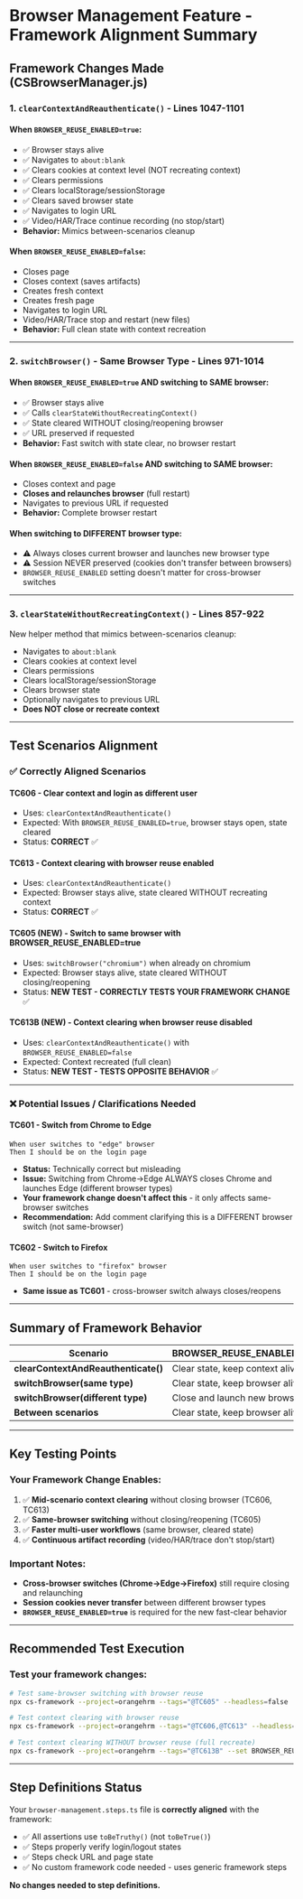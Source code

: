 # Browser Management Feature - Framework Alignment Summary

## Framework Changes Made (CSBrowserManager.js)

### 1. `clearContextAndReauthenticate()` - Lines 1047-1101

#### When `BROWSER_REUSE_ENABLED=true`:
- ✅ Browser stays alive
- ✅ Navigates to `about:blank`
- ✅ Clears cookies at context level (NOT recreating context)
- ✅ Clears permissions
- ✅ Clears localStorage/sessionStorage
- ✅ Clears saved browser state
- ✅ Navigates to login URL
- ✅ Video/HAR/Trace continue recording (no stop/start)
- **Behavior:** Mimics between-scenarios cleanup

#### When `BROWSER_REUSE_ENABLED=false`:
- Closes page
- Closes context (saves artifacts)
- Creates fresh context
- Creates fresh page
- Navigates to login URL
- Video/HAR/Trace stop and restart (new files)
- **Behavior:** Full clean state with context recreation

---

### 2. `switchBrowser()` - Same Browser Type - Lines 971-1014

#### When `BROWSER_REUSE_ENABLED=true` AND switching to SAME browser:
- ✅ Browser stays alive
- ✅ Calls `clearStateWithoutRecreatingContext()`
- ✅ State cleared WITHOUT closing/reopening browser
- ✅ URL preserved if requested
- **Behavior:** Fast switch with state clear, no browser restart

#### When `BROWSER_REUSE_ENABLED=false` AND switching to SAME browser:
- Closes context and page
- **Closes and relaunches browser** (full restart)
- Navigates to previous URL if requested
- **Behavior:** Complete browser restart

#### When switching to DIFFERENT browser type:
- ⚠️ Always closes current browser and launches new browser type
- ⚠️ Session NEVER preserved (cookies don't transfer between browsers)
- `BROWSER_REUSE_ENABLED` setting doesn't matter for cross-browser switches

---

### 3. `clearStateWithoutRecreatingContext()` - Lines 857-922

New helper method that mimics between-scenarios cleanup:
- Navigates to `about:blank`
- Clears cookies at context level
- Clears permissions
- Clears localStorage/sessionStorage
- Clears browser state
- Optionally navigates to previous URL
- **Does NOT close or recreate context**

---

## Test Scenarios Alignment

### ✅ Correctly Aligned Scenarios

#### **TC606** - Clear context and login as different user
- Uses: `clearContextAndReauthenticate()`
- Expected: With `BROWSER_REUSE_ENABLED=true`, browser stays open, state cleared
- Status: **CORRECT** ✅

#### **TC613** - Context clearing with browser reuse enabled
- Uses: `clearContextAndReauthenticate()`
- Expected: Browser stays alive, state cleared WITHOUT recreating context
- Status: **CORRECT** ✅

#### **TC605** (NEW) - Switch to same browser with BROWSER_REUSE_ENABLED=true
- Uses: `switchBrowser("chromium")` when already on chromium
- Expected: Browser stays alive, state cleared WITHOUT closing/reopening
- Status: **NEW TEST - CORRECTLY TESTS YOUR FRAMEWORK CHANGE** ✅

#### **TC613B** (NEW) - Context clearing when browser reuse disabled
- Uses: `clearContextAndReauthenticate()` with `BROWSER_REUSE_ENABLED=false`
- Expected: Context recreated (full clean)
- Status: **NEW TEST - TESTS OPPOSITE BEHAVIOR** ✅

---

### ❌ Potential Issues / Clarifications Needed

#### **TC601** - Switch from Chrome to Edge
```gherkin
When user switches to "edge" browser
Then I should be on the login page
```
- **Status:** Technically correct but misleading
- **Issue:** Switching from Chrome→Edge ALWAYS closes Chrome and launches Edge (different browser types)
- **Your framework change doesn't affect this** - it only affects same-browser switches
- **Recommendation:** Add comment clarifying this is a DIFFERENT browser switch (not same-browser)

#### **TC602** - Switch to Firefox
```gherkin
When user switches to "firefox" browser
Then I should be on the login page
```
- **Same issue as TC601** - cross-browser switch always closes/reopens

---

## Summary of Framework Behavior

| Scenario | BROWSER_REUSE_ENABLED=true | BROWSER_REUSE_ENABLED=false |
|----------|---------------------------|----------------------------|
| **clearContextAndReauthenticate()** | Clear state, keep context alive | Recreate context |
| **switchBrowser(same type)** | Clear state, keep browser alive | Close and relaunch browser |
| **switchBrowser(different type)** | Close and launch new browser | Close and launch new browser |
| **Between scenarios** | Clear state, keep browser alive | Close browser |

---

## Key Testing Points

### Your Framework Change Enables:
1. ✅ **Mid-scenario context clearing** without closing browser (TC606, TC613)
2. ✅ **Same-browser switching** without closing/reopening (TC605)
3. ✅ **Faster multi-user workflows** (same browser, cleared state)
4. ✅ **Continuous artifact recording** (video/HAR/trace don't stop/start)

### Important Notes:
- **Cross-browser switches (Chrome→Edge→Firefox)** still require closing and relaunching
- **Session cookies never transfer** between different browser types
- **`BROWSER_REUSE_ENABLED=true`** is required for the new fast-clear behavior

---

## Recommended Test Execution

### Test your framework changes:
```bash
# Test same-browser switching with browser reuse
npx cs-framework --project=orangehrm --tags="@TC605" --headless=false

# Test context clearing with browser reuse
npx cs-framework --project=orangehrm --tags="@TC606,@TC613" --headless=false

# Test context clearing WITHOUT browser reuse (full recreate)
npx cs-framework --project=orangehrm --tags="@TC613B" --set BROWSER_REUSE_ENABLED=false --headless=false
```

---

## Step Definitions Status

Your `browser-management.steps.ts` file is **correctly aligned** with the framework:
- ✅ All assertions use `toBeTruthy()` (not `toBeTrue()`)
- ✅ Steps properly verify login/logout states
- ✅ Steps check URL and page state
- ✅ No custom framework code needed - uses generic framework steps

**No changes needed to step definitions.**
